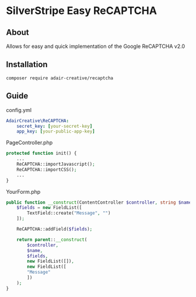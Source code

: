 # SilverStripe Easy ReCAPTCHA

## About

Allows for easy and quick implementation of the Google ReCAPTCHA v2.0

## Installation

```
composer require adair-creative/recaptcha
```

## Guide

config.yml
```yml
AdairCreative\ReCAPTCHA:
    secret_key: [your-secret-key]
    app_key: [your-public-app-key]
```

PageController.php
```php
protected function init() {
	...
	ReCAPTCHA::importJavascript();
	ReCAPTCHA::importCSS();
	...
}
```

YourForm.php
```php
public function __construct(ContentController $controller, string $name) {
	$fields = new FieldList([
		TextField::create("Message", "")
	]);

	ReCAPTCHA::addField($fields);

	return parent::__construct(
		$controller,
		$name,
		$fields,
		new FieldList([]),
		new FieldList([
		"Message"
		])
	);
}
```
